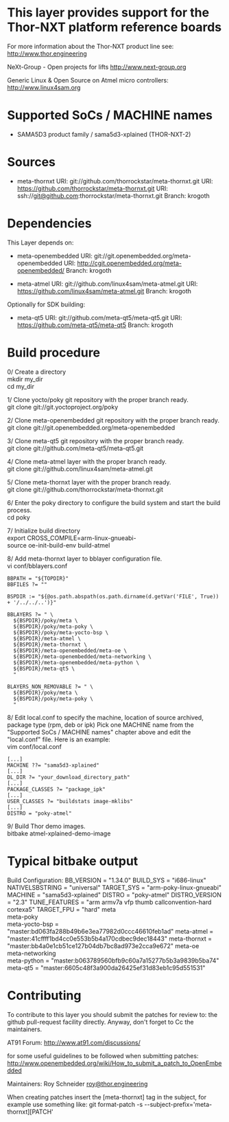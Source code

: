 This layer provides support for the Thor-NXT platform reference boards
======================================================================

For more information about the Thor-NXT product line see:
http://www.thor.engineering

NeXt-Group - Open projects for lifts
http://www.next-group.org

Generic Linux & Open Source on Atmel micro controllers:
http://www.linux4sam.org


Supported SoCs / MACHINE names
==============================
- SAMA5D3 product family / sama5d3-xplained (THOR-NXT-2)


Sources
=======
- meta-thornxt
URI: git://github.com/thorrockstar/meta-thornxt.git
URI: https://github.com/thorrockstar/meta-thornxt.git
URI: ssh://git@github.com:thorrockstar/meta-thornxt.git
Branch: krogoth


Dependencies
============
This Layer depends on:

- meta-openembedded
URI: git://git.openembedded.org/meta-openembedded
URI: http://cgit.openembedded.org/meta-openembedded/
Branch: krogoth

- meta-atmel
URI: git://github.com/linux4sam/meta-atmel.git
URI: https://github.com/linux4sam/meta-atmel.git
Branch: krogoth

Optionally for SDK building:

- meta-qt5
URI: git://github.com/meta-qt5/meta-qt5.git
URI: https://github.com/meta-qt5/meta-qt5
Branch: krogoth


Build procedure
===============

0/ Create a directory  
    mkdir my_dir  
    cd my_dir  

1/ Clone yocto/poky git repository with the proper branch ready.  
    git clone git://git.yoctoproject.org/poky

2/ Clone meta-openembedded git repository with the proper branch ready.  
    git clone git://git.openembedded.org/meta-openembedded

3/ Clone meta-qt5 git repository with the proper branch ready.  
    git clone git://github.com/meta-qt5/meta-qt5.git

4/ Clone meta-atmel layer with the proper branch ready.  
    git clone git://github.com/linux4sam/meta-atmel.git

5/ Clone meta-thornxt layer with the proper branch ready.  
    git clone git://github.com/thorrockstar/meta-thornxt.git

6/ Enter the poky directory to configure the build system and start the build process.  
    cd poky

7/ Initialize build directory  
    export CROSS_COMPILE=arm-linux-gnueabi-  
    source oe-init-build-env build-atmel

8/ Add meta-thornxt layer to bblayer configuration file.  
    vi conf/bblayers.conf  

    BBPATH = "${TOPDIR}"
    BBFILES ?= ""
    
    BSPDIR := "${@os.path.abspath(os.path.dirname(d.getVar('FILE', True)) + '/../../..')}"
    
    BBLAYERS ?= " \
      ${BSPDIR}/poky/meta \
      ${BSPDIR}/poky/meta-poky \
      ${BSPDIR}/poky/meta-yocto-bsp \
      ${BSPDIR}/meta-atmel \
      ${BSPDIR}/meta-thornxt \
      ${BSPDIR}/meta-openembedded/meta-oe \
      ${BSPDIR}/meta-openembedded/meta-networking \
      ${BSPDIR}/meta-openembedded/meta-python \
      ${BSPDIR}/meta-qt5 \
      "
    
    BLAYERS_NON_REMOVABLE ?= " \
      ${BSPDIR}/poky/meta \
      ${BSPDIR}/poky/meta-poky \
      "

8/ Edit local.conf to specify the machine, location of source archived, package type (rpm, deb or ipk)
Pick one MACHINE name from the "Supported SoCs / MACHINE names" chapter above
and edit the "local.conf" file. Here is an example:  
vim conf/local.conf  

    [...]
    MACHINE ??= "sama5d3-xplained"
    [...]
    DL_DIR ?= "your_download_directory_path"
    [...]
    PACKAGE_CLASSES ?= "package_ipk"
    [...]
    USER_CLASSES ?= "buildstats image-mklibs"
    [...]
    DISTRO = "poky-atmel"

9/ Build Thor demo images.  
   bitbake atmel-xplained-demo-image

Typical bitbake output
======================
Build Configuration:
BB_VERSION        = "1.34.0"
BUILD_SYS         = "i686-linux"
NATIVELSBSTRING   = "universal"
TARGET_SYS        = "arm-poky-linux-gnueabi"
MACHINE           = "sama5d3-xplained"
DISTRO            = "poky-atmel"
DISTRO_VERSION    = "2.3"
TUNE_FEATURES     = "arm armv7a vfp thumb callconvention-hard cortexa5"
TARGET_FPU        = "hard"
meta              
meta-poky         
meta-yocto-bsp    = "master:bd063fa288b49b6e3ea77982d0ccc46610feb1ad"
meta-atmel        = "master:41cffff1bd4cc0e553b5b4a170cdbec9dec18443"
meta-thornxt      = "master:bb4a0e1cb51ce127b04db7bc8ad973e2cca9e672"
meta-oe           
meta-networking   
meta-python       = "master:b063789560bfb9c60a7a15277b5b3a9839b5ba74"
meta-qt5          = "master:6605c48f3a900da26425ef31d83eb1c95d551531"


Contributing
============
To contribute to this layer you should submit the patches for review to:
the github pull-request facility directly. Anyway, don't forget to
Cc the maintainers.

AT91 Forum:
http://www.at91.com/discussions/

for some useful guidelines to be followed when submitting patches:
http://www.openembedded.org/wiki/How_to_submit_a_patch_to_OpenEmbedded

Maintainers:
Roy Schneider <roy@thor.engineering>

When creating patches insert the [meta-thornxt] tag in the subject, for example
use something like:
git format-patch -s --subject-prefix='meta-thornxt][PATCH' <origin>
